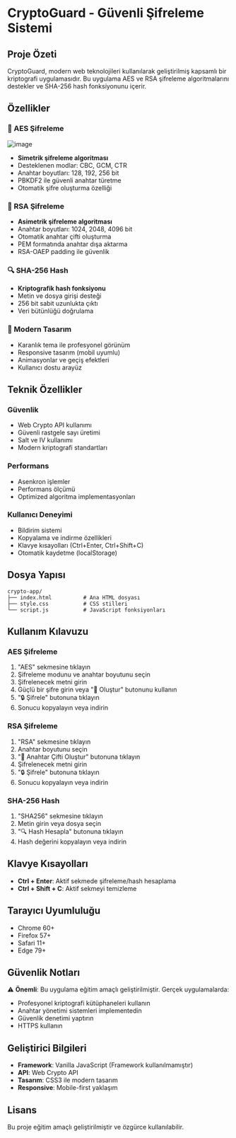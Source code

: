 # CryptoGuard - Güvenli Şifreleme Sistemi

## Proje Özeti

CryptoGuard, modern web teknolojileri kullanılarak geliştirilmiş kapsamlı bir kriptografi uygulamasıdır. Bu uygulama AES ve RSA şifreleme algoritmalarını destekler ve SHA-256 hash fonksiyonunu içerir.

## Özellikler

### 🔐 AES Şifreleme
![image](https://github.com/user-attachments/assets/ebe1d3ad-3144-4875-8646-ebe9de148753)

- **Simetrik şifreleme algoritması**
- Desteklenen modlar: CBC, GCM, CTR
- Anahtar boyutları: 128, 192, 256 bit
- PBKDF2 ile güvenli anahtar türetme
- Otomatik şifre oluşturma özelliği

### 🔑 RSA Şifreleme
- **Asimetrik şifreleme algoritması**
- Anahtar boyutları: 1024, 2048, 4096 bit
- Otomatik anahtar çifti oluşturma
- PEM formatında anahtar dışa aktarma
- RSA-OAEP padding ile güvenlik

### 🔍 SHA-256 Hash
- **Kriptografik hash fonksiyonu**
- Metin ve dosya girişi desteği
- 256 bit sabit uzunlukta çıktı
- Veri bütünlüğü doğrulama

### 🎨 Modern Tasarım
- Karanlık tema ile profesyonel görünüm
- Responsive tasarım (mobil uyumlu)
- Animasyonlar ve geçiş efektleri
- Kullanıcı dostu arayüz

## Teknik Özellikler

### Güvenlik
- Web Crypto API kullanımı
- Güvenli rastgele sayı üretimi
- Salt ve IV kullanımı
- Modern kriptografi standartları

### Performans
- Asenkron işlemler
- Performans ölçümü
- Optimized algoritma implementasyonları

### Kullanıcı Deneyimi
- Bildirim sistemi
- Kopyalama ve indirme özellikleri
- Klavye kısayolları (Ctrl+Enter, Ctrl+Shift+C)
- Otomatik kaydetme (localStorage)

## Dosya Yapısı

```
crypto-app/
├── index.html          # Ana HTML dosyası
├── style.css           # CSS stilleri
└── script.js           # JavaScript fonksiyonları
```

## Kullanım Kılavuzu

### AES Şifreleme
1. "AES" sekmesine tıklayın
2. Şifreleme modunu ve anahtar boyutunu seçin
3. Şifrelenecek metni girin
4. Güçlü bir şifre girin veya "🎲 Oluştur" butonunu kullanın
5. "🔒 Şifrele" butonuna tıklayın
6. Sonucu kopyalayın veya indirin

### RSA Şifreleme
1. "RSA" sekmesine tıklayın
2. Anahtar boyutunu seçin
3. "🔧 Anahtar Çifti Oluştur" butonuna tıklayın
4. Şifrelenecek metni girin
5. "🔒 Şifrele" butonuna tıklayın
6. Sonucu kopyalayın veya indirin

### SHA-256 Hash
1. "SHA256" sekmesine tıklayın
2. Metin girin veya dosya seçin
3. "🔍 Hash Hesapla" butonuna tıklayın
4. Hash değerini kopyalayın veya indirin

## Klavye Kısayolları

- **Ctrl + Enter**: Aktif sekmede şifreleme/hash hesaplama
- **Ctrl + Shift + C**: Aktif sekmeyi temizleme

## Tarayıcı Uyumluluğu

- Chrome 60+
- Firefox 57+
- Safari 11+
- Edge 79+

## Güvenlik Notları

⚠️ **Önemli**: Bu uygulama eğitim amaçlı geliştirilmiştir. Gerçek uygulamalarda:
- Profesyonel kriptografi kütüphaneleri kullanın
- Anahtar yönetimi sistemleri implementedin
- Güvenlik denetimi yaptırın
- HTTPS kullanın

## Geliştirici Bilgileri

- **Framework**: Vanilla JavaScript (Framework kullanılmamıştır)
- **API**: Web Crypto API
- **Tasarım**: CSS3 ile modern tasarım
- **Responsive**: Mobile-first yaklaşım

## Lisans

Bu proje eğitim amaçlı geliştirilmiştir ve özgürce kullanılabilir.

